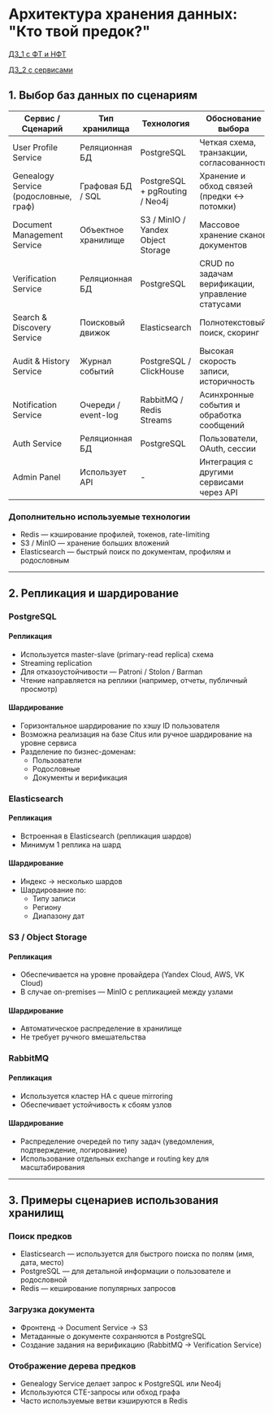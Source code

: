 # Архитектура хранения данных: "Кто твой предок?"
[ДЗ_1 с ФТ и НФТ](https://github.com/nikolaysavelev/system-design-hse-miem-2025/pull/6/files?short_path=c2b1b13#diff-c2b1b137c8b6980993e87a6c87d68e80f5d9287d3828b50d33049d9581a3d7fc)

[ДЗ_2 с сервисами](https://github.com/nikolaysavelev/system-design-hse-miem-2025/pull/15/files?short_path=296604c#diff-296604cd18c064534012a6528e0a93b49ffa6ec41ac137e35ed853adc05e6942)

## 1. Выбор баз данных по сценариям

| Сервис / Сценарий                              | Тип хранилища        | Технология                          | Обоснование выбора                                      |
|------------------------------------------------|----------------------|-------------------------------------|---------------------------------------------------------|
| User Profile Service                           | Реляционная БД       | PostgreSQL                          | Четкая схема, транзакции, согласованность               |
| Genealogy Service (родословные, граф)          | Графовая БД / SQL    | PostgreSQL + pgRouting / Neo4j      | Хранение и обход связей (предки ↔ потомки)              |
| Document Management Service                    | Объектное хранилище  | S3 / MinIO / Yandex Object Storage  | Массовое хранение сканов документов                     |
| Verification Service                           | Реляционная БД       | PostgreSQL                          | CRUD по задачам верификации, управление статусами       |
| Search & Discovery Service                     | Поисковый движок     | Elasticsearch                       | Полнотекстовый поиск, скоринг                           |
| Audit & History Service                        | Журнал событий       | PostgreSQL / ClickHouse             | Высокая скорость записи, историчность                   |
| Notification Service                           | Очереди / event-log  | RabbitMQ / Redis Streams            | Асинхронные события и обработка сообщений               |
| Auth Service                                   | Реляционная БД       | PostgreSQL                          | Пользователи, OAuth, сессии                             |
| Admin Panel                                    | Использует API       | -                                   | Интеграция с другими сервисами через API                |

### Дополнительно используемые технологии

- Redis — кэширование профилей, токенов, rate-limiting
- S3 / MinIO — хранение больших вложений
- Elasticsearch — быстрый поиск по документам, профилям и родословным

---

## 2. Репликация и шардирование

### PostgreSQL

#### Репликация

- Используется master-slave (primary-read replica) схема
- Streaming replication
- Для отказоустойчивости — Patroni / Stolon / Barman
- Чтение направляется на реплики (например, отчеты, публичный просмотр)

#### Шардирование

- Горизонтальное шардирование по хэшу ID пользователя
- Возможна реализация на базе Citus или ручное шардирование на уровне сервиса
- Разделение по бизнес-доменам:
  - Пользователи
  - Родословные
  - Документы и верификация

### Elasticsearch

#### Репликация

- Встроенная в Elasticsearch (репликация шардов)
- Минимум 1 реплика на шард

#### Шардирование

- Индекс → несколько шардов
- Шардирование по:
  - Типу записи
  - Региону
  - Диапазону дат

### S3 / Object Storage

#### Репликация

- Обеспечивается на уровне провайдера (Yandex Cloud, AWS, VK Cloud)
- В случае on-premises — MinIO с репликацией между узлами

#### Шардирование

- Автоматическое распределение в хранилище
- Не требует ручного вмешательства

### RabbitMQ

#### Репликация

- Используется кластер HA с queue mirroring
- Обеспечивает устойчивость к сбоям узлов

#### Шардирование

- Распределение очередей по типу задач (уведомления, подтверждение, логирование)
- Использование отдельных exchange и routing key для масштабирования

---

## 3. Примеры сценариев использования хранилищ

### Поиск предков

- Elasticsearch — используется для быстрого поиска по полям (имя, дата, место)
- PostgreSQL — для детальной информации о пользователе и родословной
- Redis — кеширование популярных запросов

### Загрузка документа

- Фронтенд → Document Service → S3
- Метаданные о документе сохраняются в PostgreSQL
- Создание задания на верификацию (RabbitMQ → Verification Service)

### Отображение дерева предков

- Genealogy Service делает запрос к PostgreSQL или Neo4j
- Используются CTE-запросы или обход графа
- Часто используемые ветви кэшируются в Redis